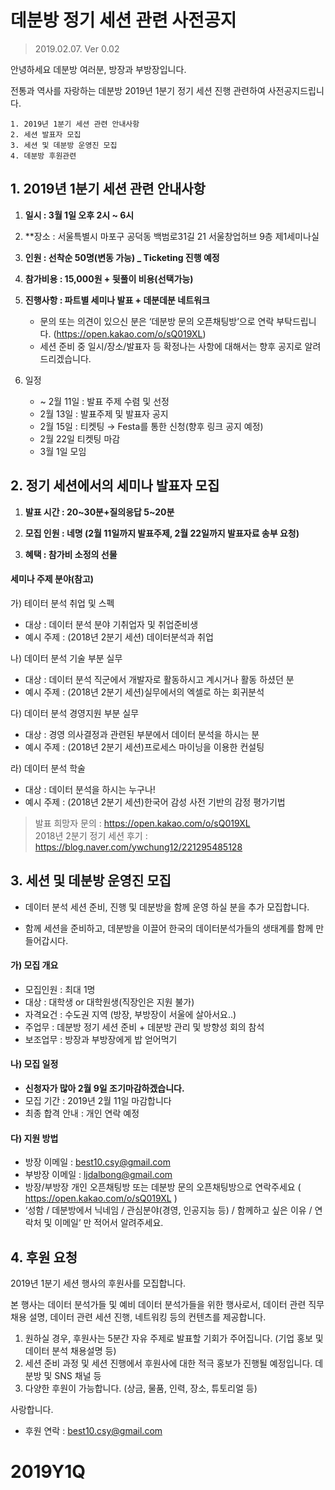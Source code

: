 # 데분방 정기 세션 관련 사전공지

> 2019.02.07. Ver 0.02

안녕하세요 데분방 여러분, 방장과 부방장입니다.

전통과 역사를 자랑하는 데분방 2019년 1분기 정기 세션 진행 관련하여 사전공지드립니다.

```
1. 2019년 1분기 세션 관련 안내사항
2. 세션 발표자 모집
3. 세션 및 데분방 운영진 모집
4. 데분방 후원관련
```



## 1. 2019년 1분기 세션 관련 안내사항

1. **일시 : 3월 1일 오후 2시 ~ 6시**
2. **장소 : 서울특별시 마포구 공덕동 백범로31길 21 서울창업허브 9층 제1세미나실
3. **인원 : 선착순 50명(변동 가능) _ Ticketing 진행 예정**
4. **참가비용 : 15,000원 + 뒷풀이 비용(선택가능)**
5. **진행사항 : 파트별 세미나 발표 + 데분데분 네트워크**

   - 문의 또는 의견이 있으신 분은 ‘데분방 문의 오픈채팅방’으로 연락 부탁드립니다. (https://open.kakao.com/o/sQ019XL)
   - 세션 준비 중 일시/장소/발표자 등 확정나는 사항에 대해서는 향후 공지로 알려드리겠습니다.

5. 일정

   - ~ 2월 11일 : 발표 주제 수렴 및 선정
   - 2월 13일 : 발표주제 및 발표자 공지
   - 2월 15일 : 티켓팅 → Festa를 통한 신청(향후 링크 공지 예정)
   - 2월 22일 티켓팅 마감 
   - 3월 1일 모임

## 2. 정기 세션에서의 세미나 발표자 모집

1. **발표 시간 : 20\~30분+질의응답 5\~20분**

2. **모집 인원 : 네명 (2월 11일까지 발표주제, 2월 22일까지 발표자료 송부 요청)**

3. **혜택 : 참가비 소정의 선물**


#### 세미나 주제 분야(참고)

가) 테이터 분석 취업 및 스펙

   - 대상 : 데이터 분석 분야 기취업자 및 취업준비생
   - 예시 주제 : (2018년 2분기 세션) 데이터분석과 취업

나) 데이터 분석 기술 부분 실무

   - 대상 : 데이터 분석 직군에서 개발자로 활동하시고 계시거나 활동 하셨던 분
   - 예시 주제 : (2018년 2분기 세션)실무에서의 엑셀로 하는 회귀분석

다) 데이터 분석 경영지원 부분 실무

   - 대상 : 경영 의사결정과 관련된 부분에서 데이터 분석을 하시는 분
   - 예시 주제 : (2018년 2분기 세션)프로세스 마이닝을 이용한 컨설팅

라) 데이터 분석 학술 

- 대상 : 데이터 분석을 하시는 누구나!
- 예시 주제 : (2018년 2분기 세션)한국어 감성 사전 기반의 감정 평가기법

> 발표 희망자 문의 : https://open.kakao.com/o/sQ019XL <br>
> 2018년 2분기 정기 세션 후기 : https://blog.naver.com/ywchung12/221295485128



## 3. 세션 및 데분방 운영진 모집

- 데이터 분석 세션 준비, 진행 및 데분방을 함께 운영 하실 분을 추가 모집합니다.

- 함께 세션을 준비하고, 데분방을 이끌어 한국의 데이터분석가들의 생태계를 함께 만들어갑시다.



#### 가) 모집 개요

   - 모집인원 : 최대 1명
   - 대상 : 대학생 or 대학원생(직장인은 지원 불가)
   - 자격요건 : 수도권 지역 (방장, 부방장이 서울에 살아서요..)
   - 주업무 : 데분방 정기 세션 준비 + 데분방 관리 및 방향성 회의 참석
   - 보조업무 : 방장과 부방장에게 밥 얻어먹기


#### 나) 모집 일정

   - **신청자가 많아 2월 9일 조기마감하겠습니다.**
   - 모집 기간 : 2019년 2월 11일 마감합니다
   - 최종 합격 안내 : 개인 연락 예정

#### 다) 지원 방법

   - 방장 이메일 : best10.csy@gmail.com
   - 부방장 이메일 : ljdalbong@gmail.com
   - 방장/부방장 개인 오픈채팅방 또는 데분방 문의 오픈채팅방으로 연락주세요 ( https://open.kakao.com/o/sQ019XL )
   -  ‘성함 / 데분방에서 닉네임 / 관심분야(경영, 인공지능 등) / 함께하고 싶은 이유 / 연락처 및 이메일’ 만 적어서 알려주세요.
   
## 4. 후원 요청

2019년 1분기 세션 행사의 후원사를 모집합니다.

본 행사는 데이터 분석가들 및 예비 데이터 분석가들을 위한 행사로서, 데이터 관련 직무 채용 설명, 데이터 관련 세션 진행, 네트워킹 등의 컨텐츠를 제공합니다.

1. 원하실 경우, 후원사는 5분간 자유 주제로 발표할 기회가 주어집니다. (기업 홍보 및 데이터 분석 채용설명 등)
2. 세션 준비 과정 및 세션 진행에서 후원사에 대한 적극 홍보가 진행될 예정입니다. 데분방 및 SNS 채널 등
3. 다양한 후원이 가능합니다. (상금, 물품, 인력, 장소, 튜토리얼 등)

사랑합니다.

- 후원 연락 : best10.csy@gmail.com

# 2019Y1Q
